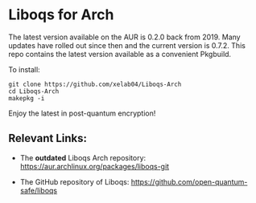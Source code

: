 # Liboqs for Arch

The latest version available on the AUR is 0.2.0 back from 2019. Many updates have rolled out since then and the current version is 0.7.2.
This repo contains the latest version available as a convenient Pkgbuild.

To install:
```
git clone https://github.com/xelab04/Liboqs-Arch
cd Liboqs-Arch
makepkg -i
```
Enjoy the latest in post-quantum encryption!


## Relevant Links:

- The **outdated** Liboqs Arch repository:
https://aur.archlinux.org/packages/liboqs-git

- The GitHub repository of Liboqs:
https://github.com/open-quantum-safe/liboqs
